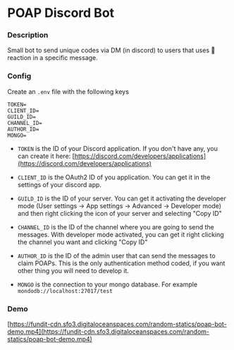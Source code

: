 # POAP Discord Bot

### Description

Small bot to send unique codes via DM (in discord) to users that uses 👋 reaction in a specific message.

### Config

Create an `.env` file with the following keys

```
TOKEN=
CLIENT_ID=
GUILD_ID=
CHANNEL_ID=
AUTHOR_ID=
MONGO=
```

- `TOKEN` is the ID of your Discord application. If you don't have any, you can create it here: [https://discord.com/developers/applications](https://discord.com/developers/applications)

- `CLIENT_ID` is the OAuth2 ID of you application. You can get it in the settings of your discord app.

- `GUILD_ID` is the ID of your server. You can get it activating the developer mode (User settings -> App settings -> Advanced -> Developer mode) and then right clicking the icon of your server and selecting "Copy ID"

- `CHANNEL_ID` is the ID of the channel where you are going to send the messages. With developer mode activated, you can get it right clicking the channel you want and clicking "Copy ID"

- `AUTHOR_ID` is the ID of the admin user that can send the messages to claim POAPs. This is the only authentication method coded, if you want other thing you will need to develop it.

- `MONGO` is the connection to your mongo database. For example `mondodb://localhost:27017/test`

### Demo

[https://fundit-cdn.sfo3.digitaloceanspaces.com/random-statics/poap-bot-demo.mp4](https://fundit-cdn.sfo3.digitaloceanspaces.com/random-statics/poap-bot-demo.mp4)
